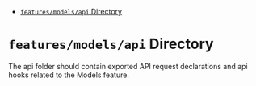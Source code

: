 <!-- START doctoc generated TOC please keep comment here to allow auto update -->
<!-- DON'T EDIT THIS SECTION, INSTEAD RE-RUN doctoc TO UPDATE -->

- [`features/models/api` Directory](#featuresmodelsapi-directory)

<!-- END doctoc generated TOC please keep comment here to allow auto update -->

# `features/models/api` Directory

The api folder should contain exported API request declarations and api hooks related to the Models feature.

